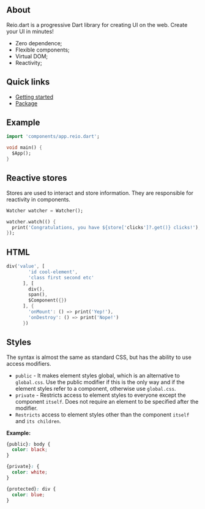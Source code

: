 ## About

Reio.dart is a progressive Dart library for creating UI on the web. Create your UI in minutes!

* Zero dependence;
* Flexible components;
* Virtual DOM;
* Reactivity;

## Quick links
* [Getting started](https://github.com/MineEjo/reiodart/wiki)
* [Package](https://pub.dev/packages/reio)

## Example

```dart
import 'components/app.reio.dart';

void main() {
  $App();
}
```

## Reactive stores

Stores are used to interact and store information. They are responsible for reactivity in components.

```dart
Watcher watcher = Watcher();

watcher.watch(() {
  print('Congratulations, you have ${store['clicks']?.get()} clicks!');
});
```

## HTML

```dart
div('value', [
        'id cool-element',
        'class first second etc'
      ], [
        div(),
        span(),
        $Component({})
      ], {
        'onMount': () => print('Yep!'),
        'onDestroy': () => print('Nope!')
      })
```

## Styles

The syntax is almost the same as standard CSS, but has the ability to use access modifiers.

* `public` - It makes element styles global, which is an alternative to `global.css`. Use the public modifier if this is the only way and if the element styles refer to a component, otherwise use `global.css`.
* `private` - Restricts access to element styles to everyone except the component `itself`. Does not require an element to be specified after the modifier.
* `Restricts` access to element styles other than the component `itself` and `its children`.

**Example:**

```css
{public}: body {
  color: black;
}

{private}: {
  color: white;
}

{protected}: div {
  color: blue;
}
```